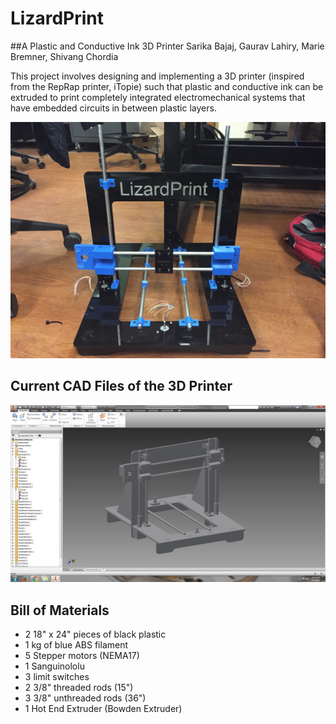 # LizardPrint
##A Plastic and Conductive Ink 3D Printer
Sarika Bajaj, Gaurav Lahiry, Marie Bremner, Shivang Chordia 

This project involves designing and implementing a 3D printer (inspired from the RepRap printer, iTopie) such that plastic and conductive ink can be extruded to print completely integrated electromechanical systems that have embedded circuits in between plastic layers. 

![alt text](IMG_9564.jpeg)

## Current CAD Files of the 3D Printer

![alt text](CurrentAssemblyPhoto.png)

## Bill of Materials
* 2 18" x 24" pieces of black plastic
* 1 kg of blue ABS filament
* 5 Stepper motors (NEMA17) 
* 1 Sanguinololu
* 3 limit switches
* 2 3/8" threaded rods (15")
* 3 3/8" unthreaded rods (36")
* 1 Hot End Extruder (Bowden Extruder) 
